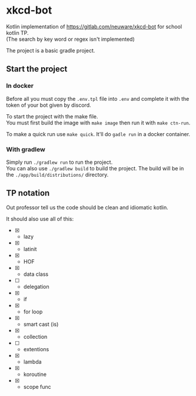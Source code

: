 # xkcd-bot

Kotlin implementation of https://gitlab.com/neuware/xkcd-bot for school kotlin TP.  
(The search by key word or regex isn't implemented)

The project is a basic gradle project.

## Start the project

### In docker

Before all you must copy the `.env.tpl` file into `.env` and complete it with
the token of your bot given by discord.

To start the project with the make file.  
You must first build the image with `make image` then run it with `make ctn-run`.

To make a quick run use `make quick`. It'll do `gadle run` in a docker container.

### With gradlew

Simply run `./gradlew run` to run the project.  
You can also use `./gradlew build` to build the project.
The build will be in the `./app/build/distributions/` directory.

## TP notation

Out professor tell us the code should be clean and idiomatic kotlin.

It should also use all of this:

- [x] - lazy
- [x] - latinit
- [x] - HOF
- [x] - data class
- [ ] - delegation
- [x] - if
- [x] - for loop
- [x] - smart cast (is)
- [x] - collection
- [ ] - extentions
- [x] - lambda
- [x] - koroutine
- [x] - scope func

